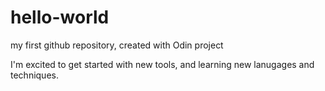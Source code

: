 # hello-world
my first github repository, created with Odin project

I'm excited to get started with new tools, and learning new lanugages and techniques.
